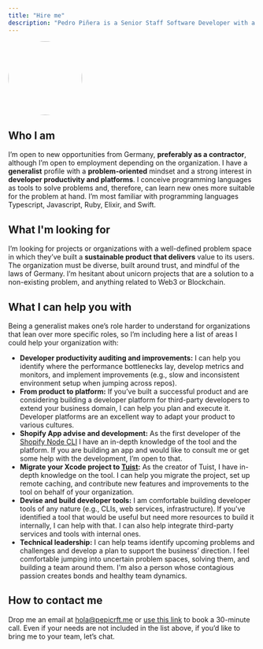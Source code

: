 ```yaml
---
title: "Hire me"
description: "Pedro Piñera is a Senior Staff Software Developer with a strong interest in building great developer experiences."
---
```


<img style="width: 150px; height: 150px; border-radius: 75px;" src="/images/avatar.jpeg"/>

## Who I am

I’m open to new opportunities from Germany, **preferably as a contractor**, although I’m open to employment depending on the organization. I have a **generalist** profile with a **problem-oriented** mindset and a strong interest in **developer productivity and platforms**. I conceive programming languages as tools to solve problems and, therefore, can learn new ones more suitable for the problem at hand. I’m most familiar with programming languages Typescript, Javascript, Ruby, Elixir, and Swift.

## What I'm looking for

I’m looking for projects or organizations with a well-defined problem space in which they’ve built a **sustainable product that delivers** value to its users. The organization must be diverse, built around trust, and mindful of the laws of Germany.
I’m hesitant about unicorn projects that are a solution to a non-existing problem, and anything related to Web3 or Blockchain.

## What I can help you with

Being a generalist makes one’s role harder to understand for organizations that lean over more specific roles, so I’m including here a list of areas I could help your organization with:

- **Developer productivity auditing and improvements:**  I can help you identify where the performance bottlenecks lay, develop metrics and monitors, and implement improvements (e.g., slow and inconsistent environment setup when jumping across repos).
- **From product to platform:** If you’ve built a successful product and are considering building a developer platform for third-party developers to extend your business domain, I can help you plan and execute it. Developer platforms are an excellent way to adapt your product to various cultures.
- **Shopify App advise and development:** As the first developer of the [Shopify Node CLI](https://shopify.engineering/overhauling-shopify-cli-for-a-better-developer-experience) I have an in-depth knowledge of the tool and the platform. If you are building an app and would like to consult me or get some help with the development, I’m open to that.
- **Migrate your Xcode project to [Tuist](https://tuist.io):** As the creator of Tuist, I have in-depth knowledge on the tool. I can help you migrate the project, set up remote caching, and contribute new features and improvements to the tool on behalf of your organization.
- **Devise and build developer tools:** I am comfortable building developer tools of any nature (e.g., CLIs, web services, infrastructure). If you've identified a tool that would be useful but need more resources to build it internally, I can help with that. I can also help integrate third-party services and tools with internal ones.
- **Technical leadership:** I can help teams identify upcoming problems and challenges and develop a plan to support the business’ direction. I feel comfortable jumping into uncertain problem spaces, solving them, and building a team around them. I'm also a person whose contagious passion creates bonds and healthy team dynamics.

## How to contact me

Drop me an email at [hola@pepicrft.me](mailto:hola@pepicrft.me) or [use this link](https://cal.com/pepicrft/new-opportunity) to book a 30-minute call.
Even if your needs are not included in the list above, if you’d like to bring me to your team, let’s chat.
